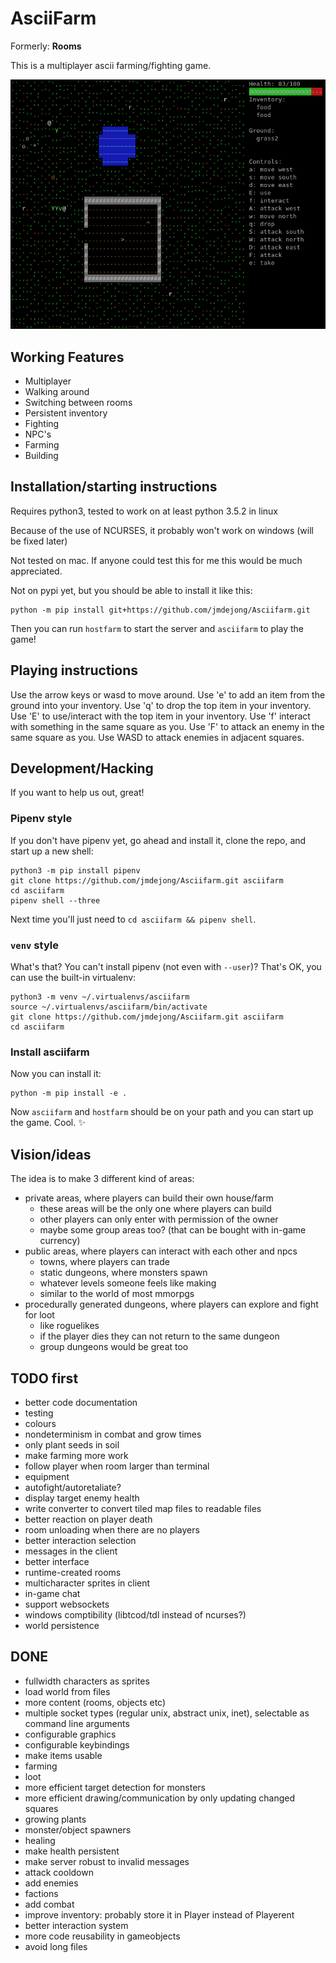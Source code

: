 # AsciiFarm

Formerly: **Rooms** 

This is a multiplayer ascii farming/fighting game.

![screenshot](screenshot.png)

## Working Features

- Multiplayer
- Walking around
- Switching between rooms
- Persistent inventory
- Fighting 
- NPC's
- Farming
- Building

## Installation/starting instructions

Requires python3, tested to work on at least python 3.5.2 in linux

Because of the use of NCURSES, it probably won't work on windows (will be fixed later)

Not tested on mac. If anyone could test this for me this would be much appreciated.

Not on pypi yet, but you should be able to install it like this:

    python -m pip install git+https://github.com/jmdejong/Asciifarm.git

Then you can run `hostfarm` to start the server and `asciifarm` to play the
game!

## Playing instructions

Use the arrow keys or wasd to move around.
Use 'e' to add an item from the ground into your inventory.
Use 'q' to drop the top item in your inventory.
Use 'E' to use/interact with the top item in your inventory.
Use 'f' interact with something in the same square as you.
Use 'F' to attack an enemy in the same square as you.
Use WASD to attack enemies in adjacent squares.


## Development/Hacking

If you want to help us out, great!


### Pipenv style

If you don't have pipenv yet, go ahead and install it, clone the repo, and
start up a new shell:

    python3 -m pip install pipenv
    git clone https://github.com/jmdejong/Asciifarm.git asciifarm
    cd asciifarm
    pipenv shell --three

Next time you'll just need to `cd asciifarm && pipenv shell`.

### `venv` style

What's that? You can't install pipenv (not even with `--user`)? That's OK, you
can use the built-in virtualenv:

    python3 -m venv ~/.virtualenvs/asciifarm
    source ~/.virtualenvs/asciifarm/bin/activate
    git clone https://github.com/jmdejong/Asciifarm.git asciifarm
    cd asciifarm

### Install asciifarm

Now you can install it:

    python -m pip install -e .

Now `asciifarm` and `hostfarm` should be on your path and you can start up the
game. Cool. :sparkles:


## Vision/ideas

The idea is to make 3 different kind of areas:

- private areas, where players can build their own house/farm
  * these areas will be the only one where players can build
  * other players can only enter with permission of the owner
  * maybe some group areas too? (that can be bought with in-game currency)
- public areas, where players can interact with each other and npcs
  * towns, where players can trade
  * static dungeons, where monsters spawn
  * whatever levels someone feels like making
  * similar to the world of most mmorpgs
- procedurally generated dungeons, where players can explore and fight for loot
  * like roguelikes
  * if the player dies they can not return to the same dungeon
  * group dungeons would be great too

## TODO first

- better code documentation
- testing
- colours
- nondeterminism in combat and grow times
- only plant seeds in soil
- make farming more work
- follow player when room larger than terminal
- equipment
- autofight/autoretaliate?
- display target enemy health
- write converter to convert tiled map files to readable files
- better reaction on player death
- room unloading when there are no players
- better interaction selection
- messages in the client
- better interface
- runtime-created rooms
- multicharacter sprites in client
- in-game chat
- support websockets
- windows comptibility (libtcod/tdl instead of ncurses?)
- world persistence

## DONE

- fullwidth characters as sprites
- load world from files
- more content (rooms, objects etc)
- multiple socket types (regular unix, abstract unix, inet), selectable as command line arguments
- configurable graphics
- configurable keybindings
- make items usable
- farming
- loot
- more efficient target detection for monsters
- more efficient drawing/communication by only updating changed squares
- growing plants
- monster/object spawners
- healing
- make health persistent
- make server robust to invalid messages
- attack cooldown
- add enemies
- factions
- add combat
- improve inventory: probably store it in Player instead of Playerent
- better interaction system
- more code reusability in gameobjects
- avoid long files
